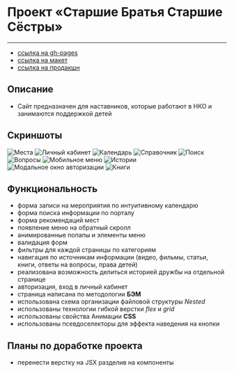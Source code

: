 # Проект «Старшие Братья Старшие Сёстры»

---

- [ссылка на gh-pages](https://nikolaymishaev.github.io/BBBS/index.html)
- [ссылка на макет](https://www.figma.com/file/11gCLSDOYlvkbuI3FU36Up/BBBS-for-students?node-id=0%3A1)
- [ссылка на продакшн](https://nastavnikipro.ru/)

## Описание

- Сайт предназначен для наставников, которые работают в НКО и занимаются поддержкой детей

## Скриншоты
![Места](https://github.com/NikolayMishaev/BBBS/raw/main/images/readme/places.jpg)
![Личный кабинет](https://github.com/NikolayMishaev/BBBS/raw/main/images/readme/account.jpg)
![Календарь](https://github.com/NikolayMishaev/BBBS/raw/main/images/readme/calendar.jpg)
![Справочник](https://github.com/NikolayMishaev/BBBS/raw/main/images/readme/guide.jpg)
![Поиск](https://github.com/NikolayMishaev/BBBS/raw/main/images/readme/search.jpg)
![Вопросы](https://github.com/NikolayMishaev/BBBS/raw/main/images/readme/questions.jpg)
![Мобильное меню](https://github.com/NikolayMishaev/BBBS/raw/main/images/readme/mobile.jpg)
![Истории](https://github.com/NikolayMishaev/BBBS/raw/main/images/readme/story.jpg)
![Модальное окно авторизации](https://github.com/NikolayMishaev/BBBS/raw/main/images/readme/login.jpg)
![Книги](https://github.com/NikolayMishaev/BBBS/raw/main/images/readme/book.jpg)

## Функциональность

- форма записи на мероприятия по интуитивному календарю
- форма поиска информации по порталу
- форма рекомендаций мест
- появление меню на обратный скролл
- анимированные попапы и элементы меню
- валидация форм
- фильтры для каждой страницы по категориям
- навигация по источникам информации (видео, фильмы, статьи, книги, ответы на вопросы, права детей)
- реализована возможность делиться историей дружбы на отдельной странице
- авторизация, вход в личный кабинет
- страница написана по методологии __БЭМ__
- использована схема организации файловой структуры _Nested_
- использованы технологии гибкой верстки _flex_ и _grid_
- использованы свойства Анимации __CSS__
- использованы псевдоселекторы для эффекта наведения на кнопки

## Планы по доработке проекта
- перенести верстку на JSX разделив на компоненты
